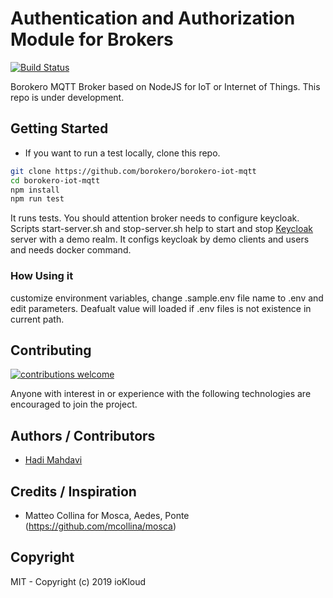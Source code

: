 # Authentication and Authorization Module for Brokers

[![Build Status](https://travis-ci.com/borokero/borokero-iot-mqtt.svg)](https://travis-ci.com/borokero/borokero-iot-mqtt)

Borokero MQTT Broker based on NodeJS for IoT or Internet of Things. This repo is under development.


##  Getting Started

* If you want to run a test locally, clone this repo.

``` bash
git clone https://github.com/borokero/borokero-iot-mqtt
cd borokero-iot-mqtt
npm install
npm run test
```
It runs tests. You should attention broker needs to configure keycloak. Scripts start-server.sh and stop-server.sh help to start and stop [Keycloak](https://www.keycloak.org/) server with a demo realm. It configs keycloak by demo clients and users and needs docker command.


### How Using it
customize environment variables, change .sample.env file name to .env and edit parameters. Deafualt value will loaded if .env files is not existence in current path.


## Contributing

[![contributions welcome](https://img.shields.io/badge/contributions-welcome-brightgreen.svg?style=flat)](https://github.com/dwyl/esta/issues)

Anyone with interest in or experience with the following technologies are encouraged to join the project.

## Authors / Contributors

* [Hadi Mahdavi](https://twitter.com/kamerdack)



## Credits / Inspiration

* Matteo Collina for Mosca, Aedes, Ponte (https://github.com/mcollina/mosca)


## Copyright

MIT - Copyright (c) 2019 ioKloud
